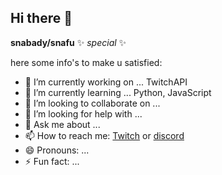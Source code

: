 ## Hi there 👋


**snabady/snafu**  ✨ _special_ ✨ 

here some info's to make u satisfied:

- 🔭 I’m currently working on ... TwitchAPI
- 🌱 I’m currently learning ... Python, JavaScript
- 👯 I’m looking to collaborate on ...
- 🤔 I’m looking for help with ...
- 💬 Ask me about ... 
- 📫 How to reach me: [Twitch](https://twitch.tv/5n4fu) or [discord](https://discord.gg/BtD5PYNTQb)
- 😄 Pronouns: ...
- ⚡ Fun fact: ...


